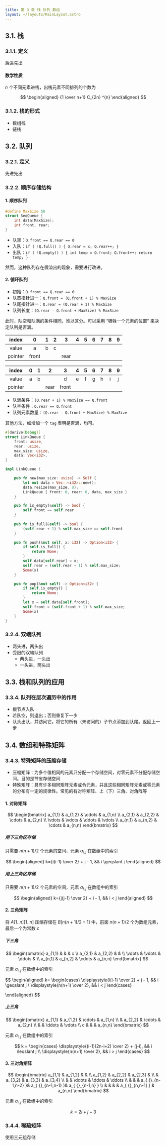 ```yaml
---
title: 第 3 章 栈 队列 数组
layout: ~/layouts/MainLayout.astro
---
```


## 3.1. 栈

### 3.1.1. 定义

后进先出

#### 数学性质

$n$ 个不同元素进栈，出栈元素不同排列的个数为

$$
\begin{aligned}
{1 \over n+1} C_{2n} ^{n}
\end{aligned}
$$

### 3.1.2. 栈的形式

- 数组栈
- 链栈

## 3.2. 队列

### 3.2.1. 定义

先进先出

### 3.2.2. 顺序存储结构

#### 1. 顺序队列

```cpp
#define MaxSize 50
struct SeqQueue {
	int data[MaxSize];
	int front, rear;
}
```

- 队空：`Q.front == Q.rear == 0`
- 入队：`if ( !Q.full() ) { Q.rear = x; Q.rear++; }`
- 出队：`if ( !Q.empty() ) { int temp = Q.front; Q.front++; return temp; }`

然而，这种队列存在假溢出的现象，需要进行改进。

#### 2. 循环队列

- 初始：`Q.front == Q.rear == 0`
- 队首指针进一：`Q.front = (Q.front + 1) % MaxSize`
- 队尾指针进一：`Q.rear = (Q.rear + 1) % MaxSize`
- 队列长度：`(Q.rear - Q.front + MaxSize) % MaxSize`

此时，队空和队满的条件相同，难以区分。可以采用 “牺牲一个元素的位置” 来决定队列是否满。

|  index  |   0   |  1  |  2  |  3   | 4   | 5   | 6   | 7   | 8   | 9   |
|:-------:|:-----:|:---:|:---:|:----:|:---:|:---:|:---:|:---:|:---:|:---:|
|  value  |   a   |  b  |  c  |      |     |     |     |     |     |     |
| pointer | front |     |     | rear |     |     |     |     |     |     |

|  index  |  0  |  1  |  2   |   3   |  4  |  5  |  6  |  7  |  8  |  9  |
|:-------:|:---:|:---:|:----:|:-----:|:---:|:---:|:---:|:---:|:---:|:---:|
|  value  |  a  |  b  |      |   d   |  e  |  f  |  g  |  h  |  i  |  j  |
| pointer |     |     | rear | front |     |     |     |     |     |     |

- 队满条件：`(Q.rear + 1) % MaxSize == Q.front`
- 队空条件：`Q.rear == Q.front`
- 队列元素数量：`(Q.rear - Q.front + MaxSize) % MaxSize`

其他方法，如增加一个 `tag` 表明是否满，均可。

```rust
#[derive(Debug)]
struct LinkQueue {
    front: usize, 
    rear: usize,
    max_size: usize,
    data: Vec<i32>,
}

impl LinkQueue {

    pub fn new(max_size: usize) -> Self {
        let mut data = Vec::<i32>::new();
        data.resize(max_size, 0);
        LinkQueue { front: 0, rear: 0, data, max_size }
    }

    pub fn is_empty(&self) -> bool {
        self.front == self.rear
    }
    
    pub fn is_full(&self) -> bool {
        (self.rear + 1) % self.max_size == self.front
    }

    pub fn push(&mut self, x: i32) -> Option<i32> {
        if self.is_full() {
            return None;
        }
        self.data[self.rear] = x;
        self.rear = (self.rear + 1) % self.max_size;
        Some(x)
    }

    pub fn pop(&mut self) -> Option<i32> {
        if self.is_empty() {
            return None;
        }
        let x = self.data[self.front];
        self.front = (self.front + 1) % self.max_size;
        Some(x)
    }
}
```

### 3.2.4. 双端队列

- 两头进，两头出
- 受限的双端队列
	- 两头进，一头出
	- 一头进，两头出

## 3.3. 栈和队列的应用

### 3.3.4. 队列在层次遍历中的作用

- 根节点入队
- 若队空，则退出；否则重复下一步
- 队头出队，并访问它。将它的所有（未访问的）子节点添加到队尾。返回上一步

## 3.4. 数组和特殊矩阵

### 3.4.3. 特殊矩阵的压缩存储

- 压缩矩阵：为多个值相同的元素只分配一个存储空间，对零元素不分配存储空间。目的是节省存储空间
- 特殊矩阵：具有许多相同矩阵元素或令元素，并且这些相同矩阵元素或零元素的分布有一定的规律性。常见的有对称矩阵、上（下）三角、对角阵等

#### 1. 对称矩阵

$$
\begin{bmatrix}
a_{1,1} & a_{1,2} & \cdots & a_{1,n} \\
a_{2,1} & a_{2,2} & \cdots & a_{2,n} \\
\vdots & \vdots & \ddots  & \vdots \\
a_{n,1} & a_{n,2} & \cdots & a_{n,n} 
\end{bmatrix}
$$

##### 用下三角区存储

只需要 $n(n+1)/2$ 个元素的空间，元素 $a_{i,j}$ 在数组中的索引

$$
\begin{aligned}
k={i(i-1) \over 2} + j - 1, && i \geqslant j
\end{aligned}
$$

##### 用上三角区存储

只需要 $n(n+1)/2$ 个元素的空间，元素 $a_{i,j}$ 在数组中的索引

$$
\begin{aligned}
k={j(j-1) \over 2} + i - 1, && i < j
\end{aligned}
$$

#### 2. 三角矩阵

将 $A[1..n][1..n]$ 压缩存储在 $B[n(n+1)/2+1]$ 中，前面 $n(n+1)/2$ 个为数组元素，最后一个为常数 $c$

##### 下三角

$$
\begin{bmatrix}
a_{1,1} &   &   & c  \\
a_{2,1} & a_{2,2} &   &   \\
\vdots & \vdots & \ddots  &   \\
a_{n,1} & a_{n,2} & \cdots & a_{n,n} 
\end{bmatrix}
$$

元素 $a_{i,j}$ 在数组中的索引

$$
\begin{aligned}
k= 
\begin{cases}
 \displaystyle{i(i-1) \over 2} + j - 1, && i \geqslant j \\
 \displaystyle{n(n+1) \over 2}, && i < j
\end{cases}

\end{aligned}
$$

##### 上三角

$$
\begin{bmatrix}
a_{1,1} & a_{1,2} & \cdots & a_{1,n} \\
  & a_{2,2} & \cdots & a_{2,n} \\
  &   & \ddots  & \vdots \\
 c &   &   & a_{n,n} 
\end{bmatrix}
$$

元素 $a_{i,j}$ 在数组中的索引

$$
k = 
\begin{cases}
\displaystyle{(i-1)(2n-i+2) \over 2} + (j-i), && i \leqslant j \\
\displaystyle{n(n+1) \over 2}, && i > j
\end{cases}
$$

#### 3. 三对角矩阵

$$
\begin{bmatrix}
a_{1,1} & a_{1,2} &  &  \\
a_{1,2} & a_{2,2} &  a_{2,3} &  \\
 & a_{3,2} & a_{3,3} & a_{3,4} \\
 &  & \ddots & \ddots & \ddots \\
 & & & a_{ {}_{n-1,n-2} }& a_{ {}_{n-1,n-1} }& a_{ {}_{n-1,n} } \\
 & & & & a_{ {}_{n,n-1} } & a_{n,n}
\end{bmatrix}
$$

元素 $a_{i,j}$ 在数组中的索引

$$
k=2i+j-3
$$

### 3.4.4. 稀疏矩阵

使用三元组存储




